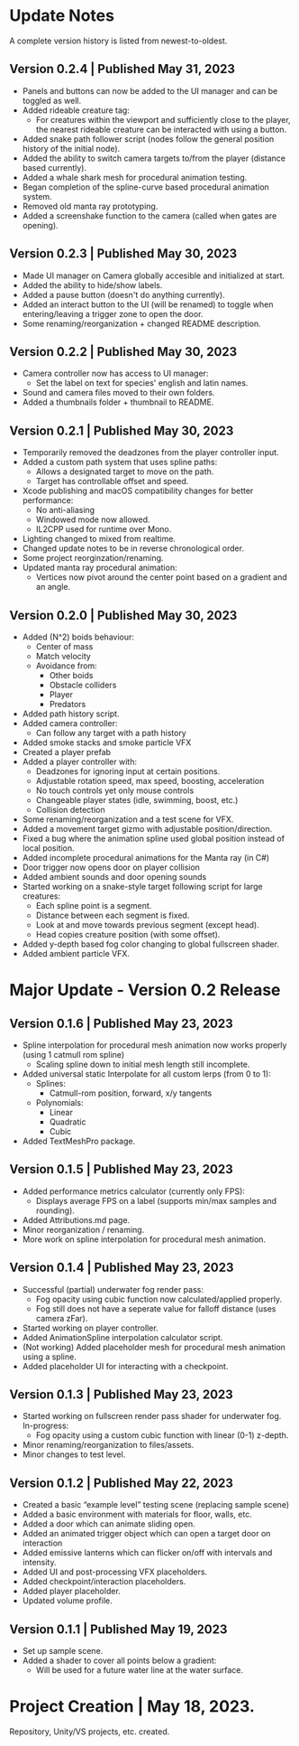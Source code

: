 # Update Notes
A complete version history is listed from newest-to-oldest.

## Version 0.2.4 | Published May 31, 2023
- Panels and buttons can now be added to the UI manager and can be toggled as well.
- Added rideable creature tag:
  - For creatures within the viewport and sufficiently close to the player, the nearest rideable creature can be interacted with using a button.
- Added snake path follower script (nodes follow the general position history of the initial node).
- Added the ability to switch camera targets to/from the player (distance based currently).
- Added a whale shark mesh for procedural animation testing.
- Began completion of the spline-curve based procedural animation system.
- Removed old manta ray prototyping.
- Added a screenshake function to the camera (called when gates are opening).

## Version 0.2.3 | Published May 30, 2023
- Made UI manager on Camera globally accesible and initialized at start.
- Added the ability to hide/show labels.
- Added a pause button (doesn't do anything currently).
- Added an interact button to the UI (will be renamed) to toggle when entering/leaving a trigger zone to open the door.
- Some renaming/reorganization + changed README description.

## Version 0.2.2 | Published May 30, 2023
- Camera controller now has access to UI manager:
  - Set the label on text for species' english and latin names.
- Sound and camera files moved to their own folders.
- Added a thumbnails folder + thumbnail to README.

## Version 0.2.1 | Published May 30, 2023
- Temporarily removed the deadzones from the player controller input.
- Added a custom path system that uses spline paths:
  - Allows a designated target to move on the path.
  - Target has controllable offset and speed.
- Xcode publishing and macOS compatibility changes for better performance:
  - No anti-aliasing
  - Windowed mode now allowed.
  - IL2CPP used for runtime over Mono.
- Lighting changed to mixed from realtime.
- Changed update notes to be in reverse chronological order.
- Some project reorginzation/renaming.
- Updated manta ray procedural animation:
  - Vertices now pivot around the center point based on a gradient and an angle.

## Version 0.2.0 | Published May 30, 2023
- Added (N^2) boids behaviour:
  - Center of mass
  - Match velocity
  - Avoidance from:
    - Other boids
    - Obstacle colliders
    - Player
    - Predators
- Added path history script.
- Added camera controller:
  - Can follow any target with a path history
- Added smoke stacks and smoke particle VFX
- Created a player prefab
- Added a player controller with:
  - Deadzones for ignoring input at certain positions.
  - Adjustable rotation speed, max speed, boosting, acceleration
  - No touch controls yet only mouse controls
  - Changeable player states (idle, swimming, boost, etc.)
  - Collision detection
- Some renaming/reorganization and a test scene for VFX.
- Added a movement target gizmo with adjustable position/direction.
- Fixed a bug where the animation spline used global position instead of local position.
- Added incomplete procedural animations for the Manta ray (in C#)
- Door trigger now opens door on player collision
- Added ambient sounds and door opening sounds
- Started working on a snake-style target following script for large creatures:
  - Each spline point is a segment.
  - Distance between each segment is fixed.
  - Look at and move towards previous segment (except head).
  - Head copies creature position (with some offset).
- Added y-depth based fog color changing to global fullscreen shader.
- Added ambient particle VFX.

# Major Update - Version 0.2 Release

## Version 0.1.6 | Published May 23, 2023
- Spline interpolation for procedural mesh animation now works properly (using 1 catmull rom spline)
  - Scaling spline down to initial mesh length still incomplete.
- Added universal static Interpolate for all custom lerps (from 0 to 1):
  - Splines:
    - Catmull-rom position, forward, x/y tangents
  - Polynomials:
    - Linear
    - Quadratic
    - Cubic
- Added TextMeshPro package.

## Version 0.1.5 | Published May 23, 2023
- Added performance metrics calculator (currently only FPS):
  - Displays average FPS on a label (supports min/max samples and rounding).
- Added Attributions.md page.
- Minor reorganization / renaming.
- More work on spline interpolation for procedural mesh animation.

## Version 0.1.4 | Published May 23, 2023
- Successful (partial) underwater fog render pass:
  - Fog opacity using cubic function now calculated/applied properly.
  - Fog still does not have a seperate value for falloff distance (uses camera zFar).
- Started working on player controller.
- Added AnimationSpline interpolation calculator script.
- (Not working) Added placeholder mesh for procedural mesh animation using a spline.
- Added placeholder UI for interacting with a checkpoint.

## Version 0.1.3 | Published May 23, 2023
- Started working on fullscreen render pass shader for underwater fog. In-progress:
  - Fog opacity using a custom cubic function with linear (0-1) z-depth.
- Minor renaming/reorganization to files/assets.
- Minor changes to test level.

## Version 0.1.2 | Published May 22, 2023
- Created a basic “example level” testing scene (replacing sample scene)
- Added a basic environment with materials for floor, walls, etc.
- Added a door which can animate sliding open.
- Added an animated trigger object which can open a target door on interaction
- Added emissive lanterns which can flicker on/off with intervals and intensity.
- Added UI and post-processing VFX placeholders.
- Added checkpoint/interaction placeholders.
- Added player placeholder.
- Updated volume profile.

## Version 0.1.1 | Published May 19, 2023
- Set up sample scene.
- Added a shader to cover all points below a gradient:
  - Will be used for a future water line at the water surface.

# Project Creation | May 18, 2023.
Repository, Unity/VS projects, etc. created.


